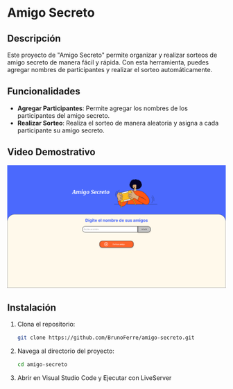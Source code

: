 # Amigo Secreto

## Descripción
Este proyecto de "Amigo Secreto" permite organizar y realizar sorteos de amigo secreto de manera fácil y rápida. Con esta herramienta, puedes agregar nombres de participantes y realizar el sorteo automáticamente.

## Funcionalidades
- **Agregar Participantes**: Permite agregar los nombres de los participantes del amigo secreto.
- **Realizar Sorteo**: Realiza el sorteo de manera aleatoria y asigna a cada participante su amigo secreto.


## Video Demostrativo
[![Video Demostrativo](/assets/captura.png)](/assets/Amigo-secreto.mp4)

## Instalación
1. Clona el repositorio:
    ```bash
    git clone https://github.com/BrunoFerre/amigo-secreto.git
    ```
2. Navega al directorio del proyecto:
    ```bash
    cd amigo-secreto
    ```
3. Abrir en Visual Studio Code y Ejecutar con LiveServer

